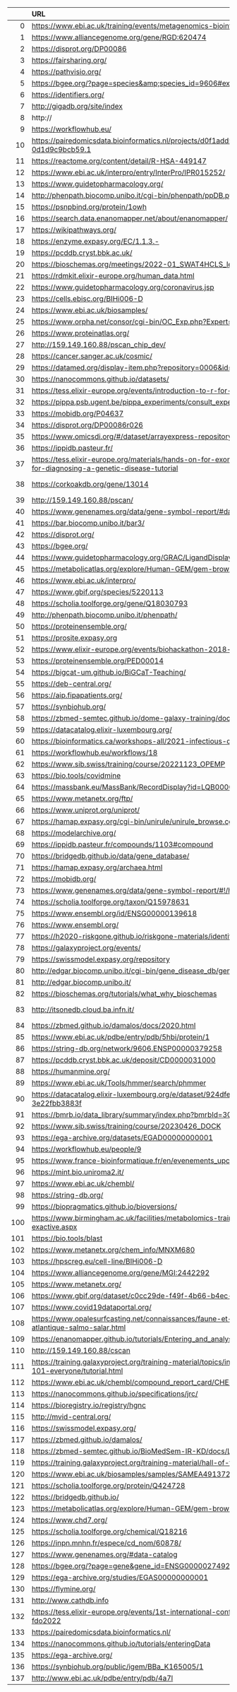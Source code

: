 |     | URL                                                                                                                            |   HTTP_status |   nb_triples |   has_conforms_to | info                                                           |
|----:|:-------------------------------------------------------------------------------------------------------------------------------|--------------:|-------------:|------------------:|:---------------------------------------------------------------|
|   0 | https://www.ebi.ac.uk/training/events/metagenomics-bioinformatics-2022/                                                        |           200 |           81 |                 0 | nan                                                            |
|   1 | https://www.alliancegenome.org/gene/RGD:620474                                                                                 |           200 |            8 |                 0 | nan                                                            |
|   2 | https://disprot.org/DP00086                                                                                                    |           200 |          763 |                 1 | nan                                                            |
|   3 | https://fairsharing.org/                                                                                                       |           200 |          104 |                 0 | nan                                                            |
|   4 | https://pathvisio.org/                                                                                                         |           200 |           12 |                 1 | nan                                                            |
|   5 | https://bgee.org/?page=species&amp;species_id=9606#expr-calls                                                                  |           301 |           41 |                 1 | nan                                                            |
|   6 | https://identifiers.org/                                                                                                       |           200 |           27 |                 0 | nan                                                            |
|   7 | http://gigadb.org/site/index                                                                                                   |           200 |           14 |                 0 | nan                                                            |
|   8 | http://                                                                                                                        |           nan |          nan |               nan | Invalid url: http://                                           |
|   9 | https://workflowhub.eu/                                                                                                        |           200 |           45 |                 1 | nan                                                            |
|  10 | https://pairedomicsdata.bioinformatics.nl/projects/d0f1add5-5b16-4f78-9b93-0d1d9c9bcb59.1                                      |           200 |           40 |                 1 | nan                                                            |
|  11 | https://reactome.org/content/detail/R-HSA-449147                                                                               |           200 |          108 |                 0 | nan                                                            |
|  12 | https://www.ebi.ac.uk/interpro/entry/InterPro/IPR015252/                                                                       |           200 |           78 |                 0 | nan                                                            |
|  13 | https://www.guidetopharmacology.org/                                                                                           |           200 |           61 |                 0 | nan                                                            |
|  14 | http://phenpath.biocomp.unibo.it/cgi-bin/phenpath/ppDB.py                                                                      |           200 |           43 |                 1 | nan                                                            |
|  15 | https://psnpbind.org/protein/1owh                                                                                              |           200 |           10 |                 1 | nan                                                            |
|  16 | https://search.data.enanomapper.net/about/enanomapper/                                                                         |           200 |            8 |                 0 | nan                                                            |
|  17 | https://wikipathways.org/                                                                                                      |           301 |            0 |                 0 | nan                                                            |
|  18 | https://enzyme.expasy.org/EC/1.1.3.-                                                                                           |           200 |           28 |                 0 | nan                                                            |
|  19 | https://pcddb.cryst.bbk.ac.uk/                                                                                                 |           200 |           68 |                 0 | nan                                                            |
|  20 | https://bioschemas.org/meetings/2022-01_SWAT4HCLS_leiden                                                                       |           200 |           54 |                 1 | nan                                                            |
|  21 | https://rdmkit.elixir-europe.org/human_data.html                                                                               |           200 |          129 |                 0 | nan                                                            |
|  22 | https://www.guidetopharmacology.org/coronavirus.jsp                                                                            |           302 |            7 |                 1 | nan                                                            |
|  23 | https://cells.ebisc.org/BIHi006-D                                                                                              |           301 |           58 |                 1 | nan                                                            |
|  24 | https://www.ebi.ac.uk/biosamples/                                                                                              |           200 |           19 |                 0 | nan                                                            |
|  25 | https://www.orpha.net/consor/cgi-bin/OC_Exp.php?Expert=141189&lng=en                                                           |           200 |           33 |                 0 | nan                                                            |
|  26 | https://www.proteinatlas.org/                                                                                                  |           200 |          347 |                 0 | nan                                                            |
|  27 | http://159.149.160.88/pscan_chip_dev/                                                                                          |           200 |            0 |                 0 | nan                                                            |
|  28 | https://cancer.sanger.ac.uk/cosmic/                                                                                            |           200 |           18 |                 0 | nan                                                            |
|  29 | https://datamed.org/display-item.php?repository=0006&id=59139ef65152c62a9fc18ff7                                               |           404 |            0 |                 0 | nan                                                            |
|  30 | https://nanocommons.github.io/datasets/                                                                                        |           200 |           35 |                 1 | nan                                                            |
|  31 | https://tess.elixir-europe.org/events/introduction-to-r-for-biologists-online                                                  |           200 |           64 |                 1 | nan                                                            |
|  32 | https://pippa.psb.ugent.be/pippa_experiments/consult_experiment_basic_info/55                                                  |           200 |         9676 |                 0 | nan                                                            |
|  33 | https://mobidb.org/P04637                                                                                                      |           200 |           77 |                 1 | nan                                                            |
|  34 | https://disprot.org/DP00086r026                                                                                                |           200 |           54 |                 1 | nan                                                            |
|  35 | https://www.omicsdi.org/#/dataset/arrayexpress-repository/E-MTAB-6848                                                          |           200 |           38 |                 0 | nan                                                            |
|  36 | https://ippidb.pasteur.fr/                                                                                                     |           200 |           15 |                 0 | nan                                                            |
|  37 | https://tess.elixir-europe.org/materials/hands-on-for-exome-sequencing-data-analysis-for-diagnosing-a-genetic-disease-tutorial |           200 |           74 |                 1 | nan                                                            |
|  38 | https://corkoakdb.org/gene/13014                                                                                               |           nan |          nan |               nan | Time out when accessing url: https://corkoakdb.org/gene/13014  |
|  39 | http://159.149.160.88/pscan/                                                                                                   |           200 |            0 |                 0 | nan                                                            |
|  40 | https://www.genenames.org/data/gene-symbol-report/#data-set                                                                    |           200 |           37 |                 1 | nan                                                            |
|  41 | https://bar.biocomp.unibo.it/bar3/                                                                                             |           200 |           86 |                 0 | nan                                                            |
|  42 | https://disprot.org/                                                                                                           |           200 |           64 |                 1 | nan                                                            |
|  43 | https://bgee.org/                                                                                                              |           301 |           41 |                 1 | nan                                                            |
|  44 | https://www.guidetopharmacology.org/GRAC/LigandDisplayForward?ligandId=8299                                                    |           200 |           12 |                 1 | nan                                                            |
|  45 | https://metabolicatlas.org/explore/Human-GEM/gem-browser/metabolite/MAM00217c                                                  |           200 |           24 |                 1 | nan                                                            |
|  46 | https://www.ebi.ac.uk/interpro/                                                                                                |           200 |          214 |                 0 | nan                                                            |
|  47 | https://www.gbif.org/species/5220113                                                                                           |           200 |          207 |                 1 | nan                                                            |
|  48 | https://scholia.toolforge.org/gene/Q18030793                                                                                   |           200 |            8 |                 1 | nan                                                            |
|  49 | http://phenpath.biocomp.unibo.it/phenpath/                                                                                     |           200 |           48 |                 1 | nan                                                            |
|  50 | https://proteinensemble.org/                                                                                                   |           200 |            0 |                 0 | nan                                                            |
|  51 | https://prosite.expasy.org                                                                                                     |           200 |           30 |                 0 | nan                                                            |
|  52 | https://www.elixir-europe.org/events/biohackathon-2018-paris                                                                   |           301 |           42 |                 0 | nan                                                            |
|  53 | https://proteinensemble.org/PED00014                                                                                           |           200 |            0 |                 0 | nan                                                            |
|  54 | https://bigcat-um.github.io/BiGCaT-Teaching/                                                                                   |           200 |            7 |                 1 | nan                                                            |
|  55 | https://deb-central.org/                                                                                                       |           405 |            0 |                 0 | nan                                                            |
|  56 | https://aip.fipapatients.org/                                                                                                  |           200 |            0 |                 0 | nan                                                            |
|  57 | https://synbiohub.org/                                                                                                         |           200 |            2 |                 0 | nan                                                            |
|  58 | https://zbmed-semtec.github.io/dome-galaxy-training/docs/DOME.html                                                             |           200 |           82 |                 1 | nan                                                            |
|  59 | https://datacatalog.elixir-luxembourg.org/                                                                                     |           200 |            0 |                 0 | nan                                                            |
|  60 | https://bioinformatics.ca/workshops-all/2021-infectious-disease-epidemiology-analysis/                                         |           200 |          110 |                 0 | nan                                                            |
|  61 | https://workflowhub.eu/workflows/18                                                                                            |           200 |           65 |                 1 | nan                                                            |
|  62 | https://www.sib.swiss/training/course/20221123_OPEMP                                                                           |           200 |          255 |                 1 | nan                                                            |
|  63 | https://bio.tools/covidmine                                                                                                    |           200 |           15 |                 1 | nan                                                            |
|  64 | https://massbank.eu/MassBank/RecordDisplay?id=LQB00001&dsn=RIKEN_IMS                                                           |           301 |           13 |                 1 | nan                                                            |
|  65 | https://www.metanetx.org/ftp/                                                                                                  |           200 |            0 |                 0 | nan                                                            |
|  66 | https://www.uniprot.org/uniprot/                                                                                               |           200 |            9 |                 0 | nan                                                            |
|  67 | https://hamap.expasy.org/cgi-bin/unirule/unirule_browse.cgi                                                                    |           200 |           30 |                 0 | nan                                                            |
|  68 | https://modelarchive.org/                                                                                                      |           200 |           34 |                 0 | nan                                                            |
|  69 | https://ippidb.pasteur.fr/compounds/1103#compound                                                                              |           200 |            0 |                 0 | nan                                                            |
|  70 | https://bridgedb.github.io/data/gene_database/                                                                                 |           301 |           18 |                 1 | nan                                                            |
|  71 | https://hamap.expasy.org/archaea.html                                                                                          |           200 |           28 |                 0 | nan                                                            |
|  72 | https://mobidb.org/                                                                                                            |           200 |           69 |                 1 | nan                                                            |
|  73 | https://www.genenames.org/data/gene-symbol-report/#!/hgnc_id/HGNC:37133                                                        |           200 |           37 |                 1 | nan                                                            |
|  74 | https://scholia.toolforge.org/taxon/Q15978631                                                                                  |           200 |            7 |                 1 | nan                                                            |
|  75 | https://www.ensembl.org/id/ENSG00000139618                                                                                     |           302 |            0 |                 0 | nan                                                            |
|  76 | https://www.ensembl.org/                                                                                                       |           301 |           46 |                 1 | nan                                                            |
|  77 | https://h2020-riskgone.github.io/riskgone-materials/identifiers_and_guidance.html                                              |           200 |           14 |                 1 | nan                                                            |
|  78 | https://galaxyproject.org/events/                                                                                              |           200 |            0 |                 0 | nan                                                            |
|  79 | https://swissmodel.expasy.org/repository                                                                                       |           200 |          417 |                 0 | nan                                                            |
|  80 | http://edgar.biocomp.unibo.it/cgi-bin/gene_disease_db/gene.py?gene=A2M                                                         |           200 |          260 |                 1 | nan                                                            |
|  81 | http://edgar.biocomp.unibo.it/                                                                                                 |           302 |           43 |                 1 | nan                                                            |
|  82 | https://bioschemas.org/tutorials/what_why_bioschemas                                                                           |           200 |           43 |                 1 | nan                                                            |
|  83 | http://itsonedb.cloud.ba.infn.it/                                                                                              |           nan |          nan |               nan | Time out when accessing url: http://itsonedb.cloud.ba.infn.it/ |
|  84 | https://zbmed.github.io/damalos/docs/2020.html                                                                                 |           200 |            8 |                 1 | nan                                                            |
|  85 | https://www.ebi.ac.uk/pdbe/entry/pdb/5hbi/protein/1                                                                            |           200 |            2 |                 0 | nan                                                            |
|  86 | https://string-db.org/network/9606.ENSP00000379258                                                                             |           200 |           84 |                 1 | nan                                                            |
|  87 | https://pcddb.cryst.bbk.ac.uk/deposit/CD0000031000                                                                             |           200 |           45 |                 0 | nan                                                            |
|  88 | https://humanmine.org/                                                                                                         |           200 |          381 |                 0 | nan                                                            |
|  89 | https://www.ebi.ac.uk/Tools/hmmer/search/phmmer                                                                                |           200 |           19 |                 0 | nan                                                            |
|  90 | https://datacatalog.elixir-luxembourg.org/e/dataset/924dfe7a-71e8-11eb-bafe-3e22fbb3883f                                       |           200 |            0 |                 0 | nan                                                            |
|  91 | https://bmrb.io/data_library/summary/index.php?bmrbId=30309                                                                    |           200 |           65 |                 0 | nan                                                            |
|  92 | https://www.sib.swiss/training/course/20230426_DOCK                                                                            |           200 |          119 |                 1 | nan                                                            |
|  93 | https://ega-archive.org/datasets/EGAD00000000001                                                                               |           200 |           50 |                 0 | nan                                                            |
|  94 | https://workflowhub.eu/people/9                                                                                                |           200 |           19 |                 1 | nan                                                            |
|  95 | https://www.france-bioinformatique.fr/en/evenements_upcoming                                                                   |           404 |            0 |                 0 | nan                                                            |
|  96 | https://mint.bio.uniroma2.it/                                                                                                  |           200 |           88 |                 0 | nan                                                            |
|  97 | https://www.ebi.ac.uk/chembl/                                                                                                  |           200 |          264 |                 0 | nan                                                            |
|  98 | https://string-db.org/                                                                                                         |           200 |          352 |                 1 | nan                                                            |
|  99 | https://biopragmatics.github.io/bioversions/                                                                                   |           200 |           11 |                 0 | nan                                                            |
| 100 | https://www.birmingham.ac.uk/facilities/metabolomics-training-centre/courses/q-exactive.aspx                                   |           301 |           32 |                 0 | nan                                                            |
| 101 | https://bio.tools/blast                                                                                                        |           200 |           37 |                 1 | nan                                                            |
| 102 | https://www.metanetx.org/chem_info/MNXM680                                                                                     |           200 |           71 |                 1 | nan                                                            |
| 103 | https://hpscreg.eu/cell-line/BIHi006-D                                                                                         |           200 |           62 |                 1 | nan                                                            |
| 104 | https://www.alliancegenome.org/gene/MGI:2442292                                                                                |           200 |            8 |                 0 | nan                                                            |
| 105 | https://www.metanetx.org/                                                                                                      |           200 |           49 |                 1 | nan                                                            |
| 106 | https://www.gbif.org/dataset/c0cc29de-f49f-4b66-b4ec-c83afbb7101d                                                              |           200 |          154 |                 1 | nan                                                            |
| 107 | https://www.covid19dataportal.org/                                                                                             |           200 |           77 |                 0 | nan                                                            |
| 108 | https://www.opalesurfcasting.net/connaissances/faune-et-flore/le-saumon-de-l-atlantique-salmo-salar.html                       |           403 |            1 |                 0 | nan                                                            |
| 109 | https://enanomapper.github.io/tutorials/Entering_and_analysing_nano_safety_data/readme.html                                    |           200 |           49 |                 1 | nan                                                            |
| 110 | http://159.149.160.88/cscan                                                                                                    |           301 |            0 |                 0 | nan                                                            |
| 111 | https://training.galaxyproject.org/training-material/topics/introduction/tutorials/galaxy-intro-101-everyone/tutorial.html     |           200 |          340 |                 1 | nan                                                            |
| 112 | https://www.ebi.ac.uk/chembl/compound_report_card/CHEMBL59/                                                                    |           200 |           91 |                 0 | nan                                                            |
| 113 | https://nanocommons.github.io/specifications/jrc/                                                                              |           200 |            7 |                 1 | nan                                                            |
| 114 | https://bioregistry.io/registry/hgnc                                                                                           |           200 |           25 |                 1 | nan                                                            |
| 115 | http://mvid-central.org/                                                                                                       |           302 |          112 |                 0 | nan                                                            |
| 116 | https://swissmodel.expasy.org/                                                                                                 |           200 |           93 |                 0 | nan                                                            |
| 117 | https://zbmed.github.io/damalos/                                                                                               |           200 |           75 |                 0 | nan                                                            |
| 118 | https://zbmed-semtec.github.io/BioMedSem-IR-KD/docs/Lesson1.html                                                               |           200 |           76 |                 1 | nan                                                            |
| 119 | https://training.galaxyproject.org/training-material/hall-of-fame/hexylena/                                                    |           200 |           29 |                 1 | nan                                                            |
| 120 | https://www.ebi.ac.uk/biosamples/samples/SAMEA491372                                                                           |           200 |            0 |                 0 | nan                                                            |
| 121 | https://scholia.toolforge.org/protein/Q424728                                                                                  |           200 |            7 |                 1 | nan                                                            |
| 122 | https://bridgedb.github.io/                                                                                                    |           301 |           12 |                 1 | nan                                                            |
| 123 | https://metabolicatlas.org/explore/Human-GEM/gem-browser/gene/ENSG00000078237                                                  |           200 |           23 |                 1 | nan                                                            |
| 124 | https://www.chd7.org/                                                                                                          |           405 |           98 |                 0 | nan                                                            |
| 125 | https://scholia.toolforge.org/chemical/Q18216                                                                                  |           200 |           10 |                 1 | nan                                                            |
| 126 | https://inpn.mnhn.fr/espece/cd_nom/60878/                                                                                      |           200 |          444 |                 1 | nan                                                            |
| 127 | https://www.genenames.org/#data-catalog                                                                                        |           200 |           37 |                 1 | nan                                                            |
| 128 | https://bgee.org/?page=gene&gene_id=ENSG00000274928                                                                            |           301 |            5 |                 0 | nan                                                            |
| 129 | https://ega-archive.org/studies/EGAS00000000001                                                                                |           200 |           42 |                 0 | nan                                                            |
| 130 | https://flymine.org/                                                                                                           |           301 |            0 |                 0 | nan                                                            |
| 131 | http://www.cathdb.info                                                                                                         |           200 |           80 |                 0 | nan                                                            |
| 132 | https://tess.elixir-europe.org/events/1st-international-conference-on-fair-digital-objects-fdo2022                             |           200 |           57 |                 1 | nan                                                            |
| 133 | https://pairedomicsdata.bioinformatics.nl/                                                                                     |           200 |           28 |                 1 | nan                                                            |
| 134 | https://nanocommons.github.io/tutorials/enteringData                                                                           |           301 |           56 |                 1 | nan                                                            |
| 135 | https://ega-archive.org/                                                                                                       |           200 |           74 |                 0 | nan                                                            |
| 136 | https://synbiohub.org/public/igem/BBa_K165005/1                                                                                |           200 |            2 |                 0 | nan                                                            |
| 137 | http://www.ebi.ac.uk/pdbe/entry/pdb/4a7l                                                                                       |           301 |            1 |                 0 | nan                                                            |